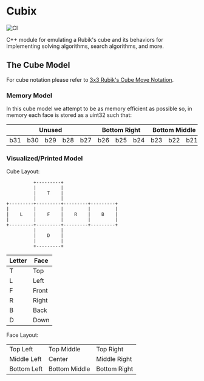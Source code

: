 # Cubix

![CI](https://github.com/petermatts/Cubix/actions/workflows/ci.yml/badge.svg)

C++ module for emulating a Rubik's cube and its behaviors for implementing solving algorithms, search algorithms, and more.

## The Cube Model

For cube notation please refer to [3x3 Rubik's Cube Move Notation](https://jperm.net/3x3/moves).

### Memory Model
In this cube model we attempt to be as memory efficient as possible so, in memory each face is stored as a uint32 such that:

<table>
    <thead>
    <tr>
        <th colspan="5">Unused</th>
        <th colspan="3">Bottom Right</th>
        <th colspan="3">Bottom Middle</th>
        <th colspan="3">Bottom Left</th>
        <th colspan="3">Middle Right</th>
        <th colspan="3">Center</th>
        <th colspan="3">Middle Left</th>
        <th colspan="3">Top Right</th>
        <th colspan="3">Top Middle</th>
        <th colspan="3">Top Left</th>
    </tr>
    </thead>
    <tbody>
    <tr>
        <td>b31</td>
        <td>b30</td>
        <td>b29</td>
        <td>b28</td>
        <td>b27</td>
        <td>b26</td>
        <td>b25</td>
        <td>b24</td>
        <td>b23</td>
        <td>b22</td>
        <td>b21</td>
        <td>b20</td>
        <td>b19</td>
        <td>b18</td>
        <td>b17</td>
        <td>b16</td>
        <td>b15</td>
        <td>b14</td>
        <td>b13</td>
        <td>b12</td>
        <td>b11</td>
        <td>b10</td>
        <td>b9</td>
        <td>b8</td>
        <td>b7</td>
        <td>b6</td>
        <td>b5</td>
        <td>b4</td>
        <td>b3</td>
        <td>b2</td>
        <td>b1</td>
        <td>b0</td>
    </tr>
    </tbody>
</table>


### Visualized/Printed Model

Cube Layout:
```text
          +---------+
          |         |
          |    T    |
          |         |
+---------+---------+---------+---------+
|         |         |         |         |
|    L    |    F    |    R    |    B    |
|         |         |         |         |
+---------+---------+---------+---------+
          |         |
          |    D    |
          |         |
          +---------+
```

| Letter | Face  |
| ------ | ----- |
| T      | Top   |
| L      | Left  |
| F      | Front |
| R      | Right |
| B      | Back  |
| D      | Down  |

Face Layout:
<table>
    <tbody>
    <tr>
        <td>Top Left</td>
        <td>Top Middle</td>
        <td>Top Right</td>
    </tr>
    <tr>
        <td>Middle Left</td>
        <td>Center</td>
        <td>Middle Right</td>
    </tr>
    <tr>
        <td>Bottom Left</td>
        <td>Bottom Middle</td>
        <td>Bottom Right</td>
    </tr>
    </tbody>
</table>


<!-- ### Moves Group

| Move | Composition |
| ---- | ----------- |
| I    |             |
| U    |             |
| D    |             |
| L    |             |
| R    |             |
| F    |             |
| B    |             |
| M    |             |
| E    |             |
| S    |             | -->
